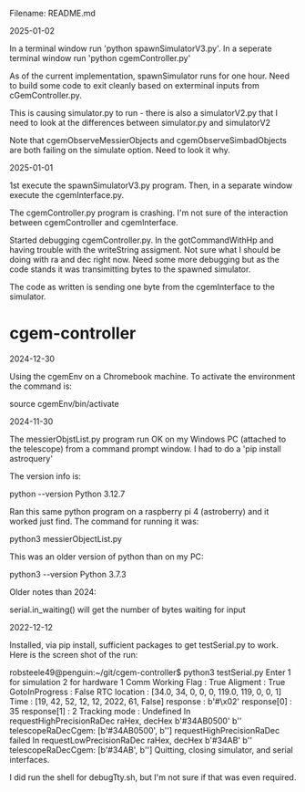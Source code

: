 Filename: README.md

2025-01-02

In a terminal window run 'python spawnSimulatorV3.py'.
In a seperate terminal window run 'python cgemController.py'

As of the current implementation, spawnSimulator runs for one
hour. Need to build some code to exit cleanly based on exterminal
inputs from cGemController.py.

This is causing simulator.py to run - there is also a simulatorV2.py
that I need to look at the differences between simulator.py and
simulatorV2

Note that cgemObserveMessierObjects and cgemObserveSimbadObjects
are both failing on the simulate option. Need to look it why.

2025-01-01

1st execute the spawnSimulatorV3.py program. Then, in a separate window
execute the cgemInterface.py.

The cgemController.py program is crashing. I'm not sure of the interaction
between cgemController and cgemInterface.

Started debugging cgemController.py. In the gotCommandWithHp and having
trouble with the writeString assigment. Not sure what I should be doing
with ra and dec right now. Need some more debugging but as the code stands
it was transimitting bytes to the spawned simulator.

The code as written is sending one byte from the cgemInterface to the
simulator.

# cgem-controller

2024-12-30

Using the cgemEnv on a Chromebook machine. To activate the environment
the command is:

source cgemEnv/bin/activate



2024-11-30

The messierObjstList.py program run OK on my Windows PC (attached to the telescope) from a command prompt window.
I had to do a 'pip install astroquery'

The version info is:

python --version
Python 3.12.7

Ran this same python program on a raspberry pi 4 (astroberry) and it worked
just find. The command for running it was:

python3 messierObjectList.py

This was an older version of python than on my PC:

python3 --version
Python 3.7.3

Older notes than 2024:

serial.in_waiting() will get the number of bytes waiting for input

2022-12-12

Installed, via pip install, sufficient packages to get testSerial.py to
work. Here is the screen shot of the run:

robsteele49@penguin:~/git/cgem-controller$ python3 testSerial.py 
Enter 1 for simulation 2 for hardware 1
Comm Working Flag :  True
Aligment          :  True
GotoInProgress    :  False
RTC location      :  [34.0, 34, 0, 0, 0, 119.0, 119, 0, 0, 1]
Time              :  [19, 42, 52, 12, 12, 2022, 61, False]
response :  b'#\x02'
response[0] :  35
response[1] :  2
Tracking mode     :  Undefined
In requestHighPrecisionRaDec
raHex, decHex  b'#34AB0500'   b''
telescopeRaDecCgem:  [b'#34AB0500', b'']
requestHighPrecisionRaDec failed
In requestLowPrecisionRaDec
raHex, decHex  b'#34AB'   b''
telescopeRaDecCgem:  [b'#34AB', b'']
Quitting, closing simulator, and serial interfaces.

I did run the shell for debugTty.sh, but I'm not sure if that was even
required.

